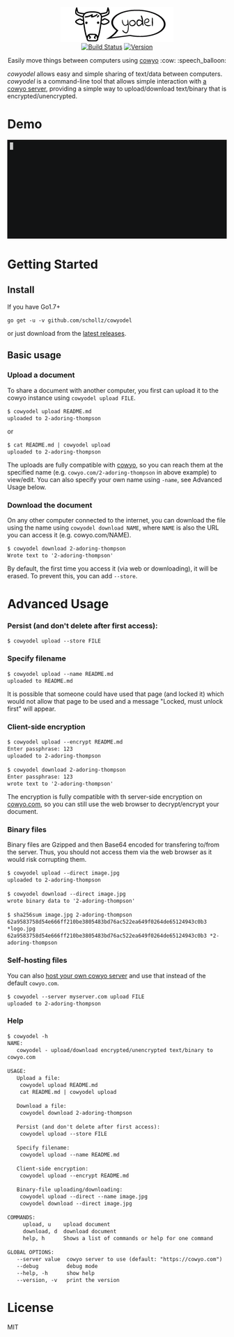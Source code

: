 <p align="center">
<img
    src="logo.png"
    width="260" height="80" border="0" alt="cowyodel">
<br>
<a href="https://travis-ci.org/schollz/cowyodel"><img src="https://img.shields.io/travis/schollz/cowyodel.svg?style=flat-square" alt="Build Status"></a>
<a href="https://github.com/schollz/cowyodel/releases/latest"><img src="https://img.shields.io/badge/version-0.1.0-brightgreen.svg?style=flat-square" alt="Version"></a>
</p>

<p align="center">Easily move things between computers using  <a href="https://github.com/schollz/cowyo">cowyo</a>  :cow: :speech_balloon:</p>

*cowyodel* allows easy and simple sharing of text/data between computers.  *cowyodel* is a command-line tool that allows simple interaction with [a cowyo server](https://github.com/schollz/cowyo), providing a simple way to upload/download text/binary that is encrypted/unencrypted.

Demo
====

[![asciicast](demo.gif)](https://asciinema.org/a/Oq6enXjipBXqFcugqV7mSvdpR)

Getting Started
===============

## Install

If you have Go1.7+

```
go get -u -v github.com/schollz/cowyodel
```

or just download from the [latest releases](https://github.com/schollz/cowyodel/releases/latest).

## Basic usage 

### Upload a document

To share a document with another computer, you first can upload it to the cowyo instance using `cowyodel upload FILE`.

```
$ cowyodel upload README.md
uploaded to 2-adoring-thompson
```
or
```
$ cat README.md | cowyodel upload
uploaded to 2-adoring-thompson
```

The uploads are fully compatible with [cowyo](https://cowyo.com), so you can reach them at the specified name (e.g.  `cowyo.com/2-adoring-thompson` in above example) to view/edit. You can also specify your own name using `-name`, see Advanced Usage below.

### Download the document

On any other computer connected to the internet, you can download the file using the name using `cowyodel download NAME`, where `NAME` is also the URL you can access it (e.g. cowyo.com/NAME).

```
$ cowyodel download 2-adoring-thompson
Wrote text to '2-adoring-thompson'
```

By default, the first time you access it (via web or downloading), it will be erased. To prevent this, you can add `--store`.


Advanced Usage
===============

### Persist (and don't delete after first access):

```
$ cowyodel upload --store FILE
```


### Specify filename

```
$ cowyodel upload --name README.md
uploaded to README.md
```

It is possible that someone could have used that page (and locked it) which would not allow that page to be used and a message "Locked, must unlock first" will appear.

### Client-side encryption

```
$ cowyodel upload --encrypt README.md
Enter passphrase: 123
uploaded to 2-adoring-thompson

$ cowyodel download 2-adoring-thompson
Enter passphrase: 123
wrote text to '2-adoring-thompson'
```

The encryption is fully compatible with th server-side encryption on [cowyo.com](https://cowyo.com), so you can still use the web browser to decrypt/encrypt your document.

### Binary files

Binary files are Gzipped and then Base64 encoded for transfering to/from the server. Thus, you should not access them via the web browser as it would risk corrupting them.

```
$ cowyodel upload --direct image.jpg
uploaded to 2-adoring-thompson

$ cowyodel download --direct image.jpg
wrote binary data to '2-adoring-thompson'

$ sha256sum image.jpg 2-adoring-thompson
62a9583758d54e666ff210be3805483bd76ac522ea649f0264de65124943c0b3 *logo.jpg
62a9583758d54e666ff210be3805483bd76ac522ea649f0264de65124943c0b3 *2-adoring-thompson
```

### Self-hosting files

You can also [host your own cowyo server](https://github.com/schollz/cowyo) and use that instead of the default `cowyo.com`. 

```
$ cowyodel --server myserver.com upload FILE
uploaded to 2-adoring-thompson
```

### Help

```
$ cowyodel -h
NAME:
   cowyodel - upload/download encrypted/unencrypted text/binary to cowyo.com

USAGE:
   Upload a file:
    cowyodel upload README.md
    cat README.md | cowyodel upload
   
   Download a file:
    cowyodel download 2-adoring-thompson

   Persist (and don't delete after first access):
    cowyodel upload --store FILE

   Specify filename:
    cowyodel upload --name README.md

   Client-side encryption:
    cowyodel upload --encrypt README.md

   Binary-file uploading/downloading:
    cowyodel upload --direct --name image.jpg
    cowyodel download --direct image.jpg

COMMANDS:
     upload, u    upload document
     download, d  download document
     help, h      Shows a list of commands or help for one command

GLOBAL OPTIONS:
   --server value  cowyo server to use (default: "https://cowyo.com")
   --debug         debug mode
   --help, -h      show help
   --version, -v   print the version
```

License
========

MIT

